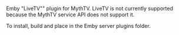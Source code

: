 Emby "LiveTV"" plugin for MythTV. LiveTV is not currently supported because the MythTV service API does not support it.

To install, build and place in the Emby server plugins folder.